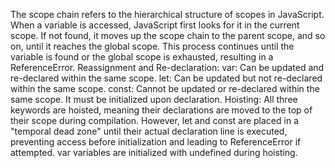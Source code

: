 The scope chain refers to the hierarchical structure of scopes in JavaScript. When a variable is accessed, JavaScript first looks for it in the current scope. If not found, it moves up the scope chain to the parent scope, and so on, until it reaches the global scope. This process continues until the variable is found or the global scope is exhausted, resulting in a ReferenceError.
Reassignment and Re-declaration:
var: Can be updated and re-declared within the same scope. 
let: Can be updated but not re-declared within the same scope. 
const: Cannot be updated or re-declared within the same scope. It must be initialized upon declaration.
Hoisting:
All three keywords are hoisted, meaning their declarations are moved to the top of their scope during compilation. However, let and const are placed in a "temporal dead zone" until their actual declaration line is executed, preventing access before initialization and leading to ReferenceError if attempted. var variables are initialized with undefined during hoisting.